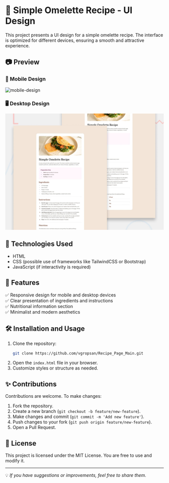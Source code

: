 # 📄 Simple Omelette Recipe - UI Design

This project presents a UI design for a simple omelette recipe. The interface is optimized for different devices, ensuring a smooth and attractive experience.

## 📷 Preview

### 📱 Mobile Design
![mobile-design](https://github.com/user-attachments/assets/a3559005-0f44-41ae-a072-d2e46cf6f6bd)


### 🖥 Desktop Design
![Desktop Design](./preview.jpg)

## 🚀 Technologies Used
- HTML
- CSS (possible use of frameworks like TailwindCSS or Bootstrap)
- JavaScript (if interactivity is required)

## 📌 Features
✅ Responsive design for mobile and desktop devices  
✅ Clear presentation of ingredients and instructions  
✅ Nutritional information section  
✅ Minimalist and modern aesthetics  

## 🛠 Installation and Usage
1. Clone the repository:
   ```sh
   git clone https://github.com/vgropsan/Recipe_Page_Main.git
   ```
2. Open the `index.html` file in your browser.
3. Customize styles or structure as needed.

## ✨ Contributions
Contributions are welcome. To make changes:
1. Fork the repository.
2. Create a new branch (`git checkout -b feature/new-feature`).
3. Make changes and commit (`git commit -m 'Add new feature'`).
4. Push changes to your fork (`git push origin feature/new-feature`).
5. Open a Pull Request.

## 📄 License
This project is licensed under the MIT License. You are free to use and modify it.

---
💡 _If you have suggestions or improvements, feel free to share them._
